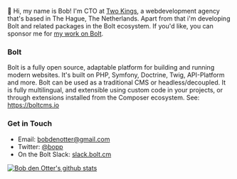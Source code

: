 👋 Hi, my name is Bob! I'm CTO at [Two Kings](https://twokings.nl), a webdevelopment agency that's based in The Hague, The Netherlands. 
Apart from that i'm developing Bolt and related packages in the Bolt ecosystem. If you'd like, you can sponsor me for [my work on Bolt](https://github.com/sponsors/bobdenotter). 

### Bolt 

Bolt is a fully open source, adaptable platform for building and running modern websites. It's built on PHP, Symfony, Doctrine, Twig, API-Platform and more. Bolt can be used as a traditional CMS or headless/decoupled. It is fully multilingual, and extensible using custom code in your projects, or through extensions installed from the Composer ecosystem.  See: https://boltcms.io

### Get in Touch

 - Email: bobdenotter@gmail.com
 - Twitter: [@bopp](https://twitter.com/bopp)
 - On the Bolt Slack: [slack.bolt.cm](https://slack.bolt.cm)

<!--
**bobdenotter/bobdenotter** is a ✨ _special_ ✨ repository because its `README.md` (this file) appears on your GitHub profile.

Here are some ideas to get you started:

- 🔭 I’m currently working on ...
- 🌱 I’m currently learning ...
- 👯 I’m looking to collaborate on ...
- 🤔 I’m looking for help with ...
- 💬 Ask me about ...
- 📫 How to reach me: ...
- 😄 Pronouns: ...
- ⚡ Fun fact: ...
-->

[![Bob den Otter's github stats](https://github-readme-stats.vercel.app/api?username=bobdenotter&count_private=true&show_icons=true)](https://github.com/bobdenotter)
